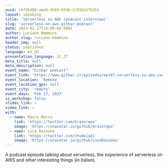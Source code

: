 ```yaml
---
uuid: cbf9b488-aea6-45b9-934b-2c81b2e7b2b1
layout: speaking
title: 'Serverless su AWS (podcast interview)'
slug: 'serverless-on-aws-gitbar-podcast'
date: 2023-02-17T14:00:00.000Z
author: Luciano Mammino
author_slug: luciano-mammino
header_img: null
status: published
language: en_US
presentation_language: it_IT
meta_title: null
meta_description: null
event_name: "Gitbar podcast"
event_link: 'https://www.gitbar.it/episodes/ep147-serverless-su-aws-con-luciano-mammino-fourtheorem'
event_location: 'Remote'
event_location_gps: null
event_city: 'remote'
event_days: 'Feb 17, 2023'
is_workshop: false
slides_link: ~
video_link: ~
with:
  - name: Mauro Murru
    link: 'https://twitter.com/brainrepo'
    image: 'https://unavatar.io/github/brainrepo'
  - name: Luca Rainone
    link: 'https://twitter.com/chumkiu81'
    image: 'https://unavatar.io/github/LucaRainone'
---
```


A podcast episode talking about serverless, the experience of serverless on AWS and other interesting things (in Italian).